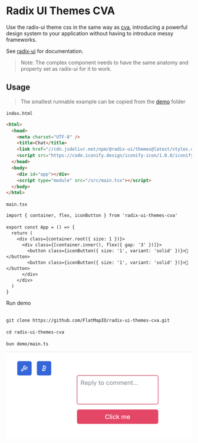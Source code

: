 
# Radix UI Themes CVA

Use the radix-ui theme css in the same way as [cva](https://cva.style/docs/getting-started/variants), introducing a powerful design system to your application without having to introduce messy frameworks.


See [radix-ui](https://www.radix-ui.com/themes/docs/overview/getting-started) for documentation.

> Note: The complex component needs to have the same anatomy and property set as radix-ui for it to work.


## Usage


> The smallest runnable example can be copied from the [demo](https://github.com/FlatMapIO/radix-ui-themes-cva/tree/main/demo) folder

`index.html`

```html
<html>
  <head>
    <meta charset="UTF-8" />
    <title>Chat</title>
    <link href="//cdn.jsdelivr.net/npm/@radix-ui/themes@latest/styles.css" rel="stylesheet">
    <script src="https://code.iconify.design/iconify-icon/1.0.8/iconify-icon.min.js"></script>
  </head>
  <body>
    <div id="app"></div>
    <script type="module" src="/src/main.tsx"></script>
  </body>
</html>

```

`main.tsx`

```tsx
import { container, flex, iconButton } from 'radix-ui-themes-cva'

export const App = () => {
  return (
    <div class={container.root({ size: 1 })}>
      <div class={[container.inner(), flex({ gap: '3' })]}>
        <button class={iconButton({ size: '1', variant: 'solid' })}>🐰</button>
        <button class={iconButton({ size: '1', variant: 'solid' })}>🥕</button>
      </div>
    </div>
  )
}
```

Run demo

```shell

git clone https://github.com/FlatMapIO/radix-ui-themes-cva.git

cd radix-ui-themes-cva

bun demo/main.ts
```

![](./demo/demo.png)